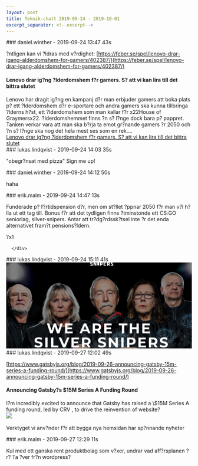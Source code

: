 ```yaml
---
layout: post
title: Teknik-chatt 2019-09-24 - 2019-10-01
excerpt_separator: <!--excerpt-->
---
```

<section class="message" markdown="1">
### daniel.winther - 2019-09-24 13:47 43s

?ntligen kan vi ?ldras med v?rdighet:
[https://feber.se/spel/lenovo-drar-igang-alderdomshem-for-gamers/402387/](https://feber.se/spel/lenovo-drar-igang-alderdomshem-for-gamers/402387/)

<div class="attachment"><h4>Lenovo drar ig?ng ?lderdomshem f?r gamers. S? att vi kan lira till det bittra slutet</h4><div class="text">Lenovo har dragit ig?ng en kampanj d?r man erbjuder gamers att boka plats p? ett ?lderdomshem d?r e-sportare och andra gamers ska kunna tillbringa ?lderns h?st, ett ?lderdomshem som man kallar f?r x22House of Graymersx22. ?lderdomshemmet finns ?n s? l?nge dock bara p? pappret. Tanken verkar vara att man ska b?rja ta emot gr?nande gamers ?r 2050 och ?n s? l?nge ska nog det hela mest ses som en rek....</div>
<a href="https://feber.se/spel/lenovo-drar-igang-alderdomshem-for-gamers/402387/">Lenovo drar ig?ng ?lderdomshem f?r gamers. S? att vi kan lira till det bittra slutet</a></div>
    
</section>
<section class="message" markdown="1">
### lukas.lindqvist - 2019-09-24 14:03 35s

"obegr?nsat med pizza" Sign me up!
</section>
<section class="message" markdown="1">
### daniel.winther - 2019-09-24 14:12 50s

haha
</section>
<section class="message" markdown="1">
### erik.malm - 2019-09-24 14:47 13s

Funderade p? f?rtidspension d?r, men om st?llet ?ppnar 2050 f?r man v?l h?lla ut ett tag till.
Bonus f?r att det tydligen finns ?tminstonde ett CS:GO seniorlag, silver-snipers. Antar att tr?dg?rdssk?tsel inte ?r det enda alternativet fram?t pensions?ldern.
<div class="reactionsDiv">
<div class="reactionDiv">
<span title="lukas.lindqvist reacted this way." class="reactionSpan">
?x1</span>
</div>
     
      </div>
    
</section>
<section class="message" markdown="1">
### lukas.lindqvist - 2019-09-24 15:11 41s


<div class="imageblock">
<a href="/assets/blogAssets/FNNPE3HNG-image.png">
<img alt="image.png" src="/assets/blogAssets/FNNPE3HNG-image.png"/>
</a></div>

     
</section>
<section class="message" markdown="1">
### lukas.lindqvist - 2019-09-27 12:02 49s

[https://www.gatsbyjs.org/blog/2019-09-26-announcing-gatsby-15m-series-a-funding-round/](https://www.gatsbyjs.org/blog/2019-09-26-announcing-gatsby-15m-series-a-funding-round/)

<div class="attachment"><h4>Announcing Gatsby?s $15M Series A Funding Round</h4><div class="text">I?m incredibly excited to announce that Gatsby has raised a \$15M Series A funding round, led by CRV , to drive the reinvention of website?</div>
<a href="https://www.gatsbyjs.org/blog/2019-09-26-announcing-gatsby-15m-series-a-funding-round/"><div class="linkdiv"><img src="/assets/blogAssets/Announcing Gatsby?s $15M Series A Funding Round" fallback="Announcing Gatsby?s $15M Series A Funding Round"/></div></a></div>
    
Verktyget vi anv?nder f?r att bygga nya hemsidan har sp?nnande nyheter
</section>
<section class="message" markdown="1">
### erik.malm - 2019-09-27 12:29 11s

Kul med ett ganska rent produktbolag som v?xer, undrar vad aff?rsplanen ?r? Ta ?ver fr?n wordpress?

<!--excerpt-->
</section>